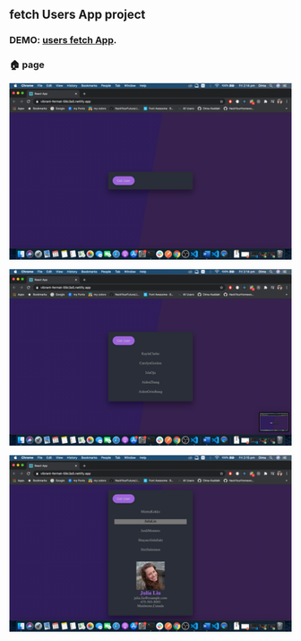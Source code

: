 ## fetch Users App project
### DEMO: [users fetch App](https://vibrant-fermat-59c3a5.netlify.app/).

### :house: page 


<p align="center">
  <img src="https://github.com/Dima-Kaddah/fetchUsersApp/blob/master/userImage/user1.png" width="800"/></p>
  
  <p align="center">
 
  <img src="https://github.com/Dima-Kaddah/fetchUsersApp/blob/master/userImage/user2.png" width="800"/></p>
  
  <p align="center">
  <img src="https://github.com/Dima-Kaddah/fetchUsersApp/blob/master/userImage/user3.png" width="800"/></p>
